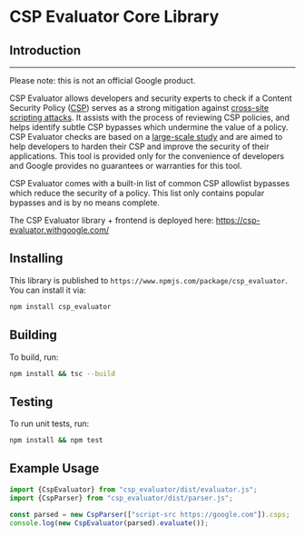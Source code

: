 # CSP Evaluator Core Library

## Introduction

--------------------------------------------------------------------------------

Please note: this is not an official Google product.

CSP Evaluator allows developers and security experts to check if a Content
Security Policy ([CSP](https://csp.withgoogle.com/docs/index.html)) serves as a
strong mitigation against
[cross-site scripting attacks](https://www.google.com/about/appsecurity/learning/xss/).
It assists with the process of reviewing CSP policies, and helps identify subtle
CSP bypasses which undermine the value of a policy. CSP Evaluator checks are
based on a [large-scale study](https://research.google.com/pubs/pub45542.html)
and are aimed to help developers to harden their CSP and improve the security of
their applications. This tool is provided only for the convenience of developers
and Google provides no guarantees or warranties for this tool.

CSP Evaluator comes with a built-in list of common CSP allowlist bypasses which
reduce the security of a policy. This list only contains popular bypasses and is
by no means complete.

The CSP Evaluator library + frontend is deployed here:
https://csp-evaluator.withgoogle.com/

## Installing

This library is published to `https://www.npmjs.com/package/csp_evaluator`. You
can install it via:

```bash
npm install csp_evaluator
```

## Building

To build, run:

```bash
npm install && tsc --build
```

## Testing

To run unit tests, run:

```bash
npm install && npm test
```

## Example Usage

```javascript
import {CspEvaluator} from "csp_evaluator/dist/evaluator.js";
import {CspParser} from "csp_evaluator/dist/parser.js";

const parsed = new CspParser(["script-src https://google.com"]).csps;
console.log(new CspEvaluator(parsed).evaluate());
```
